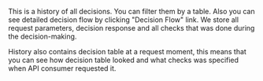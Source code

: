 This is a history of all decisions. You can filter them by a table. Also you can see detailed decision flow by clicking "Decision Flow" link. We store all request parameters, decision response and all checks that was done during the decision-making. 

History also contains decision table at a request moment, this means that you can see how decision table looked and what checks was specified when API consumer requested it.
